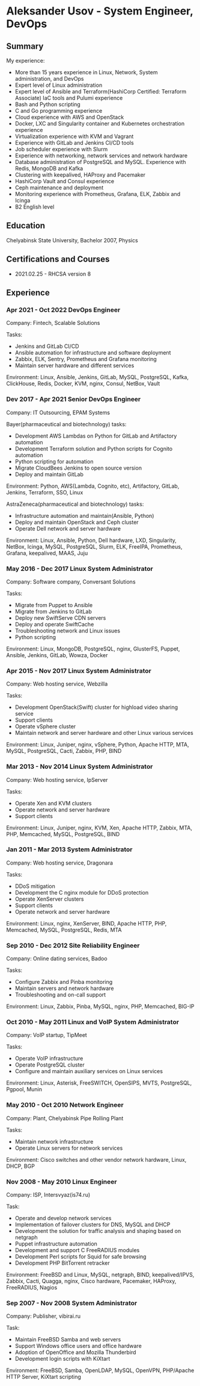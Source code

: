 # Aleksander Usov - System Engineer, DevOps

## Summary

My experience:
* More than 15 years experience in Linux, Network, System administration, and DevOps
* Expert level of Linux administration
* Expert level of Ansible and Terraform(HashiCorp Certified: Terraform Associate) IaC tools and Pulumi experience
* Bash and Python scripting
* C and Go programming experience
* Cloud experience with AWS and OpenStack
* Docker, LXC and Singularity container and Kubernetes orchestration experience
* Virtualization experience with KVM and Vagrant
* Experience with GitLab and Jenkins CI/CD tools
* Job scheduler experience with Slurm
* Experience with networking, network services and network hardware
* Database administration of PostgreSQL and MySQL. Experience with Redis, MongoDB and Kafka
* Clustering with keepalived, HAProxy and Pacemaker
* HashiCorp Vault and Consul experience
* Ceph maintenance and deployment
* Monitoring experience with Prometheus, Grafana, ELK, Zabbix and Icinga
* B2 English level

## Education

Chelyabinsk State University, Bachelor 2007, Physics

## Certifications and Courses

* 2021.02.25 - RHCSA version 8

## Experience

### Apr 2021 - Oct 2022 DevOps Engineer

Company: Fintech, Scalable Solutions

Tasks:
 * Jenkins and GitLab CI/CD
 * Ansible automation for infrastructure and software deployment
 * Zabbix, ELK, Sentry, Prometheus and Grafana monitoring
 * Maintain server hardware and different services

Environment: Linux, Ansible, Jenkins, GitLab, MySQL, PostgreSQL, Kafka, ClickHouse, Redis, Docker, KVM, nginx, Consul, NetBox, Vault

### Dev 2017 - Apr 2021 Senior DevOps Engineer

Company: IT Outsourcing, EPAM Systems

Bayer(pharmaceutical and biotechnology) tasks:
 * Development AWS Lambdas on Python for GitLab and Artifactory automation
 * Development Terraform solution and Python scripts for Cognito automation
 * Python scripting for automation
 * Migrate CloudBees Jenkins to open source version
 * Deploy and maintain GitLab

Environment: Python, AWS(Lambda, Cognito, etc), Artifactory, GitLab, Jenkins, Terraform, SSO, Linux

AstraZeneca(pharmaceutical and biotechnology) tasks:
 * Infrastructure automation and maintain(Ansible, Python)
 * Deploy and maintain OpenStack and Ceph cluster
 * Operate Dell network and server hardware

Environment: Linux, Ansible, Python, Dell hardware, LXD, Singularity, NetBox, Icinga, MySQL, PostgreSQL, Slurm, ELK, FreeIPA, Prometheus, Grafana, keepalived, MAAS, Juju

### May 2016 - Dec 2017 Linux System Administrator

Company: Software company, Conversant Solutions

Tasks:
 * Migrate from Puppet to Ansible
 * Migrate from Jenkins to GitLab
 * Deploy new SwiftServe CDN servers
 * Deploy and operate SwiftCache
 * Troubleshooting network and Linux issues
 * Python scripting

Environment: Linux, MongoDB, PostgreSQL, nginx, GlusterFS, Puppet, Ansible, Jenkins, GitLab, Wowza, Docker

### Apr 2015 - Nov 2017 Linux System Administrator

Company: Web hosting service, Webzilla

Tasks:
 * Development OpenStack(Swift) cluster for highload video sharing service
 * Support clients
 * Operate vSphere cluster
 * Maintain network and server hardware and other Linux various services

Environment: Linux, Juniper, nginx, vSphere, Python, Apache HTTP, MTA, MySQL, PostgreSQL, Cacti, Zabbix, PHP, BIND

### Mar 2013 - Nov 2014 Linux System Administrator

Company: Web hosting service, IpServer

Tasks:
 * Operate Xen and KVM clusters
 * Operate network and server hardware
 * Support clients

Environment: Linux, Juniper, nginx, KVM, Xen, Apache HTTP, Zabbix, MTA, PHP, Memcached, MySQL, PostgreSQL, BIND

### Jan 2011 - Mar 2013 System Administrator

Company: Web hosting service, Dragonara

Tasks:
 * DDoS mitigation
 * Development the C nginx module for DDoS protection
 * Operate XenServer clusters
 * Support clients
 * Operate network and server hardware

Environment: Linux, nginx, XenServer, BIND, Apache HTTP, PHP, Memcached, MySQL, PostgreSQL, Redis, MTA

### Sep 2010 - Dec 2012 Site Reliability Engineer

Company: Online dating services, Badoo

Tasks:
 * Configure Zabbix and Pinba monitoring
 * Maintain servers and network hardware
 * Troubleshooting and on-call support

Environment: Linux, Zabbix, Pinba, MySQL, nginx, PHP, Memcached, BIG-IP

### Oct 2010 - May 2011 Linux and VoIP System Administrator

Company: VoIP startup, TipMeet

Tasks:
 * Operate VoIP infrastructure
 * Operate PostgreSQL cluster
 * Configure and maintain auxiliary services on Linux services

Environment: Linux, Asterisk, FreeSWITCH, OpenSIPS, MVTS, PostgreSQL, Pgpool, Munin

### May 2010 - Oct 2010 Network Engineer

Company: Plant, Chelyabinsk Pipe Rolling Plant

Tasks:
 * Maintain network infrastructure
 * Operate Linux servers for network services

Environment: Cisco switches and other vendor network hardware, Linux, DHCP, BGP

### Nov 2008 - May 2010 Linux Engineer

Company: ISP, Intersvyaz(is74.ru)

Task:
* Operate and develop network services
* Implementation of failover clusters for DNS, MySQL and DHCP
* Development the solution for traffic analysis and shaping based on netgraph
* Puppet infrastructure automation
* Development and support C FreeRADIUS modules
* Development Perl scripts for Squid for safe browsing
* Development PHP BitTorrent retracker

Environment: FreeBSD and Linux, MySQL, netgraph, BIND, keepalived/IPVS, Zabbix, Cacti, Quagga, nginx, Cisco hardware, Pacemaker, HAProxy, FreeRADIUS, Nagios

### Sep 2007 - Nov 2008 System Administrator

Company: Publisher, vibirai.ru

Task:
* Maintain FreeBSD Samba and web servers
* Support Windows office users and office hardware
* Adoption of OpenOffice and Mozilla Thunderbird
* Development login scripts with KiXtart

Environment: FreeBSD, Samba, OpenLDAP, MySQL, OpenVPN, PHP/Apache HTTP Server, KiXtart scripting
